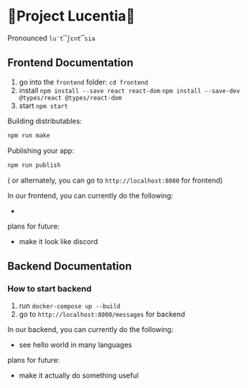 # 🌟Project Lucentia🌟

Pronounced `luˈt͡ʃɛnt͡sia`

## Frontend Documentation

1. go into the `frontend` folder: `cd frontend`
2. install
`npm install --save react react-dom`
`npm install --save-dev @types/react @types/react-dom`
3. start `npm start`


Building distributables:
```bash
npm run make
```

Publishing your app:
```bash
npm run publish
```

( or alternately, you can go to `http://localhost:8080` for frontend)

In our frontend, you can currently do the following:

- 

plans for future:

- make it look like discord

## Backend Documentation

### How to start backend

1. run `docker-compose up --build`
2. go to `http://localhost:8000/messages` for backend

In our backend, you can currently do the following:

- see hello world in many languages

plans for future:

- make it actually do something useful
